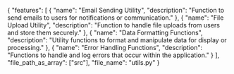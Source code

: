 {
    "features": [
        {
            "name": "Email Sending Utility",
            "description": "Function to send emails to users for notifications or communication."
        },
        {
            "name": "File Upload Utility",
            "description": "Function to handle file uploads from users and store them securely."
        },
        {
            "name": "Data Formatting Functions",
            "description": "Utility functions to format and manipulate data for display or processing."
        },
        {
            "name": "Error Handling Functions",
            "description": "Functions to handle and log errors that occur within the application."
        }
    ],
    "file_path_as_array": ["src"],
    "file_name": "utils.py"
}